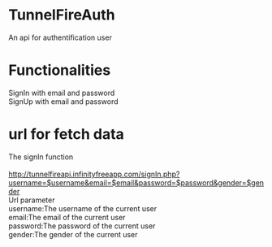 # TunnelFireAuth
An api for authentification user
# Functionalities
SignIn with email and password</br>
SignUp with email and password
# url for fetch data
The signIn function</br></br>
http://tunnelfireapi.infinityfreeapp.com/signIn.php?username=$username&email=$email&password=$password&gender=$gender
</br>
Url parameter</br>
username:The username of the current user</br>
email:The email of the current user</br>
password:The password of the current user</br>
gender:The gender of the current user</br>




